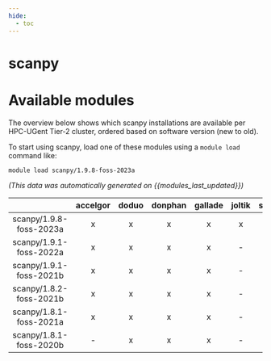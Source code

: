 ```yaml
---
hide:
  - toc
---
```


scanpy
======

# Available modules


The overview below shows which scanpy installations are available per HPC-UGent Tier-2 cluster, ordered based on software version (new to old).

To start using scanpy, load one of these modules using a `module load` command like:

```shell
module load scanpy/1.9.8-foss-2023a
```

*(This data was automatically generated on {{modules_last_updated}})*  

| |accelgor|doduo|donphan|gallade|joltik|shinx|skitty|
| :---: | :---: | :---: | :---: | :---: | :---: | :---: | :---: |
|scanpy/1.9.8-foss-2023a|x|x|x|x|x|x|x|
|scanpy/1.9.1-foss-2022a|x|x|x|x|-|-|-|
|scanpy/1.9.1-foss-2021b|x|x|x|x|-|-|-|
|scanpy/1.8.2-foss-2021b|x|x|x|x|-|-|-|
|scanpy/1.8.1-foss-2021a|x|x|x|x|-|-|-|
|scanpy/1.8.1-foss-2020b|-|x|x|x|-|-|-|
